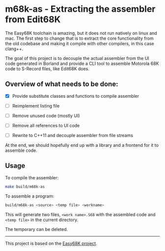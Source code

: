 # m68k-as - Extracting the assembler from Edit68K

The Easy68K toolchain is amazing, but it does not run natively on linux and mac.
The first step to change that is to extract the core functionality from the old
codebase and making it compile with other compilers, in this case clang++.

The goal of this project is to decouple the actual assembler from the UI code
generated in Borland and provide a CLI tool to assemble Motorola 68K code to 
S-Record files, like Edit68K does. 

## Overview of what needs to be done:

- [x] Provide substitute classes and functions to compile assembler
- [ ] Reimplement listing file
- [ ] Remove unused code (mostly UI)
- [ ] Remove all references to UI code
- [ ] Rewrite to C++11 and decouple assembler from file streams



At the end, we should hopefully end up with a library and a frontend for it to assemble code.





## Usage

To compile the assembler:

```bash
make build/m68k-as
```

To assemble a program:

```bash
build/m68k-as <source> <temp file> <workname>
```

This will generate two files, `<work name>.S68` with the assembled code and `<temp file>` in the current directory. 

The temporary can be deleted.

---

This project is based on the [Easy68K project](https://github.com/ProfKelly/EASy68K).

